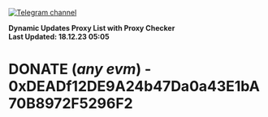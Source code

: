 [![Telegram channel](https://img.shields.io/endpoint?url=https://runkit.io/damiankrawczyk/telegram-badge/branches/master?url=https://t.me/n4z4v0d)](https://t.me/n4z4v0d) 

**Dynamic Updates Proxy List with Proxy Checker**  
**Last Updated: 18.12.23 05:05**

# DONATE (_any evm_) - 0xDEADf12DE9A24b47Da0a43E1bA70B8972F5296F2
